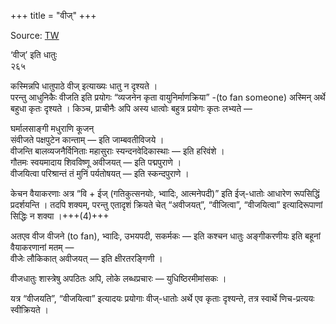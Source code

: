 +++
title = "वीज्"
+++

Source: [TW](https://ashtadhyayi.com/courses/bhaashaapaak3/)

‘वीज्’ इति धातुः  
२६५

कस्मिन्नपि धातुपाठे वीज् इत्याख्यः धातु न दृश्यते ।  
परन्तु आधुनिकैः वीजति इति प्रयोगः “व्यजनेन कृता वायुनिर्माणक्रिया” -(to fan someone) अस्मिन् अर्थे बहुधा कृतः दृश्यते । किञ्च, प्राचीनैः अपि अस्य धात्वोः बहुत्र प्रयोगः कृतः लभ्यते —

घर्मालसाङ्गी मधुराणि कूजन्  
संवीजते पक्षपुटेन कान्ताम् — इति जाम्बवतीविजये ।  
वीजन्ति बालव्यजनैर्विनिताः महासुराः स्यन्दनवेदिकास्थाः —‌ इति हरिवंशे ।  
गौतमः स्वयमादाय शिवविष्णू अवीजयत् — इति पद्मपुराणे ।  
वीजयित्वा परिश्रान्तं तं मुनिं पर्यतोषयत् — इति स्कन्दपुराणे ।  

केचन वैयाकरणाः अत्र “वि + ईज् (गतिकुत्सनयोः, भ्वादिः, आत्मनेपदी)” इति ईज्-धातोः आधारेण रूपसिद्धिं प्रदर्शयन्ति । तदपि शक्यम्, परन्तु एतादृशं क्रियते चेत्  “अवीजयत्”, “वीजित्वा”, “वीजयित्वा” इत्यादिरूपाणां सिद्धिः न शक्या ।+++(4)+++

अतएव वीज वीजने (to fan), भ्वादिः, उभयपदी, सकर्मकः — इति कश्चन धातुः अङ्गीकरणीयः इति बहूनां वैयाकरणानां मतम् —  
वीजेः लौकिकात् अवीजयत् — इति क्षीरतरङ्गिणी ।  

वीजधातुः शास्त्रेषु अपठितः अपि, लोके लब्धप्रचारः —‌ युधिष्ठिरमीमांसकः ।  

यत्र “वीजयति”, “वीजयित्वा” इत्यादयः प्रयोगाः वीज्-धातोः अर्थे एव कृताः दृश्यन्ते, तत्र स्वार्थे णिच-प्रत्ययः स्वीक्रियते ।

